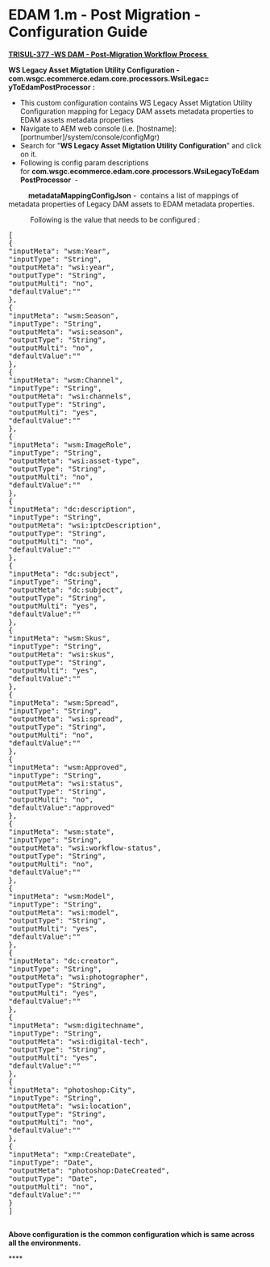 
    
# EDAM 1.m - Post Migration - Configuration Guide
    
<div class="3D&quot;Section1&quot;">
        
<span style=""><u>**TRISUL-377 -WS DAM - Post-Migration Workflow Process&nbsp;**</u></span>

<span style="">**WS Legacy Asset Migtation Utility Configuration - com.wsgc.ecommerce.edam.core.processors.WsiLegac=
yToEdamPostProcessor** **:**</span>

- <span style="">This custom configuration contains&nbsp;WS Legacy Asset Migtation Utility Configuration mapping for Legacy DAM assets metadata properties to EDAM assets metadata properties  
    </span>
- <span style="">Navigate to AEM web console (i.e. [hostname]:[portnumber]/system/console/configMgr)</span>
- <span style="">Search for "**WS Legacy Asset Migtation Utility Configuration**" and click on it.</span>
- <span style="">Following is config param descriptions for&nbsp;**com.wsgc.ecommerce.edam.core.processors.WsiLegacyToEdamPostProcessor**&nbsp; -</span>

<span style="">&nbsp;&nbsp;&nbsp;&nbsp;&nbsp;&nbsp;&nbsp;&nbsp;&nbsp; **metadataMappingConfigJson** -&nbsp; contains a list of mappings of metadata properties of Legacy DAM assets to EDAM metadata properties.&nbsp;&nbsp;&nbsp;&nbsp;</span>

<span style="">&nbsp;&nbsp;&nbsp;&nbsp;&nbsp;&nbsp;&nbsp;&nbsp;&nbsp;&nbsp; </span><span style="">Following is the value that needs to be configured :</span>
<pre>[<br>{<br>"inputMeta": "wsm:Year",<br>"inputType": "String",<br>"outputMeta": "wsi:year",<br>"outputType": "String",<br>"outputMulti": "no",<br>"defaultValue":""<br>},<br>{<br>"inputMeta": "wsm:Season",<br>"inputType": "String",<br>"outputMeta": "wsi:season",<br>"outputType": "String",<br>"outputMulti": "no",<br>"defaultValue":""<br>},<br>{<br>"inputMeta": "wsm:Channel",<br>"inputType": "String",<br>"outputMeta": "wsi:channels",<br>"outputType": "String",<br>"outputMulti": "yes",<br>"defaultValue":""<br>},<br>{<br>"inputMeta": "wsm:ImageRole",<br>"inputType": "String",<br>"outputMeta": "wsi:asset-type",<br>"outputType": "String",<br>"outputMulti": "no",<br>"defaultValue":""<br>},<br>{<br>"inputMeta": "dc:description",<br>"inputType": "String",<br>"outputMeta": "wsi:iptcDescription",<br>"outputType": "String",<br>"outputMulti": "no",<br>"defaultValue":""<br>},<br>{<br>"inputMeta": "dc:subject",<br>"inputType": "String",<br>"outputMeta": "dc:subject",<br>"outputType": "String",<br>"outputMulti": "yes",<br>"defaultValue":""<br>},<br>{<br>"inputMeta": "wsm:Skus",<br>"inputType": "String",<br>"outputMeta": "wsi:skus",<br>"outputType": "String",<br>"outputMulti": "yes",<br>"defaultValue":""<br>},<br>{<br>"inputMeta": "wsm:Spread",<br>"inputType": "String",<br>"outputMeta": "wsi:spread",<br>"outputType": "String",<br>"outputMulti": "no",<br>"defaultValue":""<br>},<br>{<br>"inputMeta": "wsm:Approved",<br>"inputType": "String",<br>"outputMeta": "wsi:status",<br>"outputType": "String",<br>"outputMulti": "no",<br>"defaultValue":"approved"<br>},<br>{<br>"inputMeta": "wsm:state",<br>"inputType": "String",<br>"outputMeta": "wsi:workflow-status",<br>"outputType": "String",<br>"outputMulti": "no",<br>"defaultValue":""<br>},<br>{<br>"inputMeta": "wsm:Model",<br>"inputType": "String",<br>"outputMeta": "wsi:model",<br>"outputType": "String",<br>"outputMulti": "yes",<br>"defaultValue":""<br>},<br>{<br>"inputMeta": "dc:creator",<br>"inputType": "String",<br>"outputMeta": "wsi:photographer",<br>"outputType": "String",<br>"outputMulti": "yes",<br>"defaultValue":""<br>},<br>{<br>"inputMeta": "wsm:digitechname",<br>"inputType": "String",<br>"outputMeta": "wsi:digital-tech",<br>"outputType": "String",<br>"outputMulti": "yes",<br>"defaultValue":""<br>},<br>{<br>"inputMeta": "photoshop:City",<br>"inputType": "String",<br>"outputMeta": "wsi:location",<br>"outputType": "String",<br>"outputMulti": "no",<br>"defaultValue":""<br>},<br>{<br>"inputMeta": "xmp:CreateDate",<br>"inputType": "Date",<br>"outputMeta": "photoshop:DateCreated",<br>"outputType": "Date",<br>"outputMulti": "no",<br>"defaultValue":""<br>}<br>]</br></br></pre>
<span style="">**Above configuration is the common configuration which is same across all the environments.**</span>

****</div> 